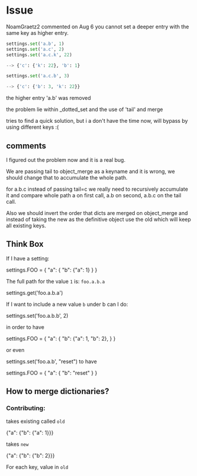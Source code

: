 # Issue

NoamGraetz2 commented on Aug 6
you cannot set a deeper entry with the same key as higher entry.

```py
settings.set('a.b', 1)
settings.set('a.c', 2)
settings.set('a.c.k', 22)

--> {'c': {'k': 22}, 'b': 1}

settings.set('a.c.b', 3)

--> {'c': {'b': 3, 'k': 22}}
```

the higher entry 'a.b' was removed

the problem lie within _dotted_set and the use of 'tail' and merge

tries to find a quick solution, but i a don't have the time now, will bypass by using different keys :(


## comments

I figured out the problem now and it is a real bug.

We are passing tail to object_merge as a keyname and it is wrong, we should change that to accumulate the whole path.

for a.b.c instead of passing tail=c we really need to recursively accumulate it and compare whole path a on first call, a.b on second, a.b.c on the tail call.

Also we should invert the order that dicts are merged on object_merge and instead of taking the new as the definitive object use the old which will keep all existing keys.


## Think Box


If I have a setting:

settings.FOO = {
  "a": {
    "b": {"a": 1}
  }
}

The full path for the value `1` is: `foo.a.b.a`

settings.get('foo.a.b.a')

If I want to include a new value `b` under b can I do:

settings.set('foo.a.b.b', 2)

in order to have

settings.FOO = {
  "a": {
    "b": {"a": 1, "b": 2},
  }
}

or even

settings.set('foo.a.b', "reset") to have

settings.FOO = {
  "a": {
    "b": "reset"
  }
}


## How to merge dictionaries?

### Contributing:

takes existing called `old`

{"a": {"b": {"a": 1}}}

takes `new`

{"a": {"b": {"b": 2}}}

For each key, value in `old`
